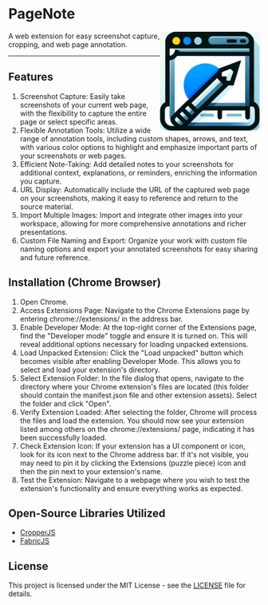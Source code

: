 # PageNote

<img align="right" src="images/icon.png" style="width:200px;border-radius:10px">

A web extension for easy screenshot capture, cropping, and web page annotation.

---

## Features

1. Screenshot Capture: Easily take screenshots of your current web page, with the flexibility to capture the entire page or select specific areas.
2. Flexible Annotation Tools: Utilize a wide range of annotation tools, including custom shapes, arrows, and text, with various color options to highlight and emphasize important parts of your screenshots or web pages.
3. Efficient Note-Taking: Add detailed notes to your screenshots for additional context, explanations, or reminders, enriching the information you capture.
4. URL Display: Automatically include the URL of the captured web page on your screenshots, making it easy to reference and return to the source material.
5. Import Multiple Images: Import and integrate other images into your workspace, allowing for more comprehensive annotations and richer presentations.
6. Custom File Naming and Export: Organize your work with custom file naming options and export your annotated screenshots for easy sharing and future reference.

## Installation (Chrome Browser)

1. Open Chrome.
2. Access Extensions Page: Navigate to the Chrome Extensions page by entering chrome://extensions/ in the address bar.
3. Enable Developer Mode: At the top-right corner of the Extensions page, find the "Developer mode" toggle and ensure it is turned on. This will reveal additional options necessary for loading unpacked extensions.
4. Load Unpacked Extension: Click the "Load unpacked" button which becomes visible after enabling Developer Mode. This allows you to select and load your extension's directory.
5. Select Extension Folder: In the file dialog that opens, navigate to the directory where your Chrome extension's files are located (this folder should contain the manifest.json file and other extension assets). Select the folder and click "Open".
6. Verify Extension Loaded: After selecting the folder, Chrome will process the files and load the extension. You should now see your extension listed among others on the chrome://extensions/ page, indicating it has been successfully loaded.
7. Check Extension Icon: If your extension has a UI component or icon, look for its icon next to the Chrome address bar. If it's not visible, you may need to pin it by clicking the Extensions (puzzle piece) icon and then the pin next to your extension's name.
8. Test the Extension: Navigate to a webpage where you wish to test the extension's functionality and ensure everything works as expected.

## Open-Source Libraries Utilized

- [CropperJS](https://github.com/fengyuanchen/cropperjs)
- [FabricJS](https://github.com/fabricjs/fabric.js)

## License

This project is licensed under the MIT License - see the [LICENSE](LICENSE) file for details.
